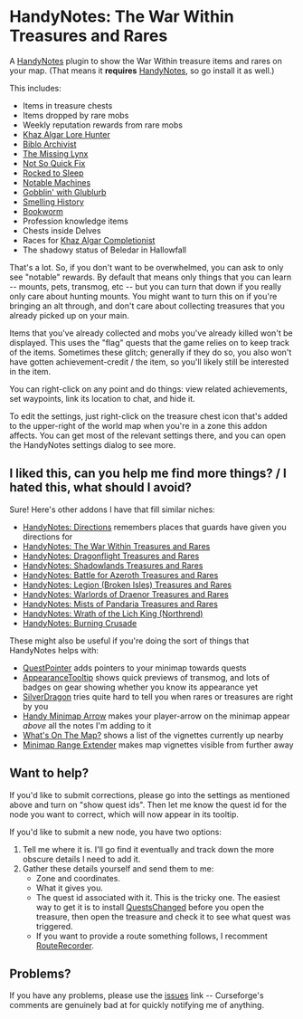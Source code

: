 # HandyNotes: The War Within Treasures and Rares

A [HandyNotes](https://www.curseforge.com/wow/addons/handynotes) plugin to show the War Within treasure items and rares on your map. (That means it **requires** [HandyNotes](https://www.curseforge.com/wow/addons/handynotes), so go install it as well.)

This includes:

* Items in treasure chests
* Items dropped by rare mobs
* Weekly reputation rewards from rare mobs
* [Khaz Algar Lore Hunter](https://www.wowhead.com/achievement=40762/khaz-algar-lore-hunter)
* [Biblo Archivist](https://www.wowhead.com/achievement=40622/biblo-archivist)
* [The Missing Lynx](https://www.wowhead.com/achievement=40625/the-missing-lynx)
* [Not So Quick Fix](https://www.wowhead.com/achievement=40473/not-so-quick-fix)
* [Rocked to Sleep](https://www.wowhead.com/achievement=40504/rocked-to-sleep)
* [Notable Machines](https://www.wowhead.com/achievement=40628/notable-machines)
* [Gobblin' with Glublurb](https://www.wowhead.com/achievement=40614/gobblin-with-glublurp)
* [Smelling History](https://www.wowhead.com/achievement=40542/smelling-history)
* [Bookworm](https://www.wowhead.com/achievement=40629/bookworm)
* Profession knowledge items
* Chests inside Delves
* Races for [Khaz Algar Completionist](https://www.wowhead.com/achievement=40354/khaz-algar-completionist-gold)
* The shadowy status of Beledar in Hallowfall

That's a lot. So, if you don't want to be overwhelmed, you can ask to only see "notable" rewards. By default that means only things that you can learn -- mounts, pets, transmog, etc -- but you can turn that down if you really only care about hunting mounts. You might want to turn this on if you're bringing an alt through, and don't care about collecting treasures that you already picked up on your main.

Items that you've already collected and mobs you've already killed won't be displayed. This uses the "flag" quests that the game relies on to keep track of the items. Sometimes these glitch; generally if they do so, you also won't have gotten achievement-credit / the item, so you'll likely still be interested in the item.

You can right-click on any point and do things: view related achievements, set waypoints, link its location to chat, and hide it.

To edit the settings, just right-click on the treasure chest icon that's added to the upper-right of the world map when you're in a zone this addon affects. You can get most of the relevant settings there, and you can open the HandyNotes settings dialog to see more.

## I liked this, can you help me find more things? / I hated this, what should I avoid?

Sure! Here's other addons I have that fill similar niches:

* [HandyNotes: Directions](https://www.curseforge.com/wow/addons/handynotes-directions) remembers places that guards have given you directions for
* [HandyNotes: The War Within Treasures and Rares](https://www.curseforge.com/wow/addons/handynotes-war-within)
* [HandyNotes: Dragonflight Treasures and Rares](https://www.curseforge.com/wow/addons/handynotes-dragonflight-treasures)
* [HandyNotes: Shadowlands Treasures and Rares](https://www.curseforge.com/wow/addons/handynotes-shadowlands-treasures)
* [HandyNotes: Battle for Azeroth Treasures and Rares](https://www.curseforge.com/wow/addons/handynotes-battle-for-azeroth-treasures)
* [HandyNotes: Legion (Broken Isles) Treasures and Rares](https://www.curseforge.com/wow/addons/handynotes_legiontreasures)
* [HandyNotes: Warlords of Draenor Treasures and Rares](https://www.curseforge.com/wow/addons/handynotes_treasurehunter)
* [HandyNotes: Mists of Pandaria Treasures and Rares](https://www.curseforge.com/wow/addons/handynotes_lostandfound)
* [HandyNotes: Wrath of the Lich King (Northrend)](https://www.curseforge.com/wow/addons/handynotes-wrath)
* [HandyNotes: Burning Crusade](https://www.curseforge.com/wow/addons/handynotes-burning-crusade)

These might also be useful if you're doing the sort of things that HandyNotes helps with:

* [QuestPointer](https://www.curseforge.com/wow/addons/questpointer) adds pointers to your minimap towards quests
* [AppearanceTooltip](https://www.curseforge.com/wow/addons/appearancetooltip) shows quick previews of transmog, and lots of badges on gear showing whether you know its appearance yet
* [SilverDragon](https://www.curseforge.com/wow/addons/silver-dragon) tries quite hard to tell you when rares or treasures are right by you
* [Handy Minimap Arrow](https://www.curseforge.com/wow/addons/handy-minimap-arrow) makes your player-arrow on the minimap appear *above* all the notes I'm adding to it
* [What's On The Map?](https://www.curseforge.com/wow/addons/whats-on-the-map) shows a list of the vignettes currently up nearby
* [Minimap Range Extender](https://www.curseforge.com/wow/addons/minimap-range-extender) makes map vignettes visible from further away

## Want to help?

If you'd like to submit corrections, please go into the settings as mentioned above and turn on "show quest ids". Then let me know the quest id for the node you want to correct, which will now appear in its tooltip.

If you'd like to submit a new node, you have two options:

1. Tell me where it is. I'll go find it eventually and track down the more obscure details I need to add it.
1. Gather these details yourself and send them to me:
    * Zone and coordinates.
    * What it gives you.
    * The quest id associated with it. This is the tricky one. The easiest way to get it is to install [QuestsChanged](https://www.wowace.com/addons/questschanged/) before you open the treasure, then open the treasure and check it to see what quest was triggered.
    * If you want to provide a route something follows, I recomment [RouteRecorder](https://www.curseforge.com/wow/addons/routerecorder).

## Problems?

If you have any problems, please use the [issues](https://github.com/kemayo/wow-handynotes-warwithin/issues/new) link -- Curseforge's comments are genuinely bad at for quickly notifying me of anything.

